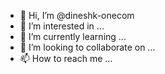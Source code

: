- 👋 Hi, I’m @dineshk-onecom
- 👀 I’m interested in ...
- 🌱 I’m currently learning ...
- 💞️ I’m looking to collaborate on ...
- 📫 How to reach me ...

<!---
dineshk-onecom/dineshk-onecom is a ✨ special ✨ repository because its `README.md` (this file) appears on your GitHub profile.
You can click the Preview link to take a look at your changes.
--->
